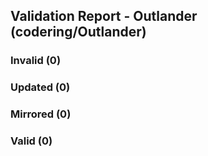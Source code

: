## Validation Report - Outlander (codering/Outlander)


### Invalid (0)
### Updated (0)
### Mirrored (0)
### Valid (0)
